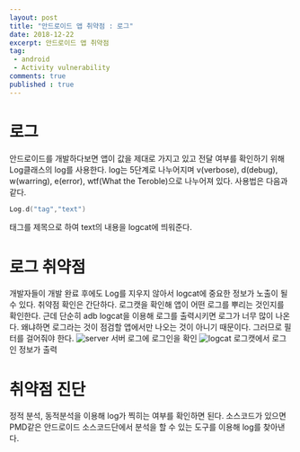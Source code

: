 ```yaml
---
layout: post
title: "안드로이드 앱 취약점 : 로그"
date: 2018-12-22
excerpt: 안드로이드 앱 취약점
tag:
 - android
 - Activity vulnerability
comments: true
published : true
---
```

# 로그
안드로이드를 개발하다보면 앱이 값을 제대로 가지고 있고 전달 여부를 확인하기 위해 Log클래스의 log를 사용한다. log는 5단계로 나누어지며 v(verbose), d(debug), w(warring), e(error), wtf(What the Teroble)으로 나누어져 있다.
사용법은 다음과 같다.
``` kotlin
Log.d("tag","text")
```
태그를 제목으로 하여 text의 내용을 logcat에 띄워준다.

# 로그 취약점

개발자들이 개발 완료 후에도 Log를 지우지 않아서 logcat에 중요한 정보가 노출이 될 수 있다.
취약점 확인은 간단하다. 로그캣을 확인해 앱이 어떤 로그를 뿌리는 것인지를 확인한다.
근데 단순히 adb logcat을 이용해 로그를 출력시키면 로그가 너무 많이 나온다. 왜냐하면 로그라는 것이 점검할 앱에서만 나오는 것이 아니기 때문이다. 그러므로 필터를 걸어줘야 한다.
![server]({{/assets/postImage/2018-12-22-안드로이드_앱_취약점_로그/server.png}})
서버 로그에 로그인을 확인
![logcat]({{/assets/postImage/2018-12-22-안드로이드_앱_취약점_로그/logcat.png}})
로그캣에서 로그인 정보가 출력

# 취약점 진단
정적 분석, 동적분석을 이용해 log가 찍히는 여부를 확인하면 된다. 소스코드가 있으면 PMD같은 안드로이드 소스코드단에서 분석을 할 수 있는 도구를 이용해 log를 찾아낸다.
